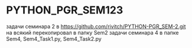 # PYTHON_PGR_SEM123
задачи семинара 2 в https://github.com/rivitch/PYTHON-PGR_SEM-2.git
на всякий перекопировал в папку Sem2
задачи семинара 4 в папке Sem4, Sem4_Task1.py, Sem4_Task2.py
